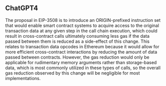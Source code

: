 ## ChatGPT4

The proposal in EIP-3508 is to introduce an ORIGIN-prefixed instruction set that would enable smart contract systems to acquire access to the original transaction data at any given step in the call chain execution, which could result in cross-contract calls ultimately consuming less gas if the data passed between them is reduced as a side-effect of this change. This relates to transaction data opcodes in Ethereum because it would allow for more efficient cross-contract interactions by reducing the amount of data passed between contracts. However, the gas reduction would only be applicable for rudimentary memory arguments rather than storage-based data, which is most commonly utilized in these types of calls, so the overall gas reduction observed by this change will be negligible for most implementations.
